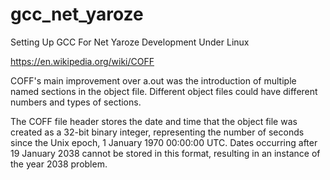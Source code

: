 # gcc_net_yaroze
Setting Up GCC For Net Yaroze Development Under Linux


https://en.wikipedia.org/wiki/COFF

COFF's main improvement over a.out was the introduction of multiple named sections in the object file. Different object files could have different numbers and types of sections. 


The COFF file header stores the date and time that the object file was created as a 32-bit binary integer, representing the number of seconds since the Unix epoch, 1 January 1970 00:00:00 UTC. Dates occurring after 19 January 2038 cannot be stored in this format, resulting in an instance of the year 2038 problem.
